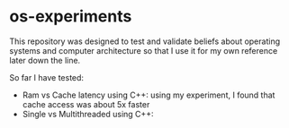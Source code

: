 # os-experiments

This repository was designed to test and validate beliefs about operating systems and computer architecture so that I use it for my own reference later down the line.

So far I have tested:
* Ram vs Cache latency using C++: using my experiment, I found that cache access was about 5x faster
* Single vs Multithreaded using C++: 
